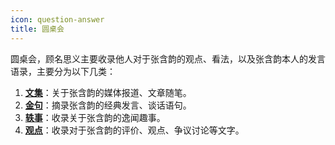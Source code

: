 ```yaml
---
icon: question-answer
title: 圆桌会
---
```


圆桌会，顾名思义主要收录他人对于张含韵的观点、看法，以及张含韵本人的发言语录，主要分为以下几类：

1. **[文集](collection/)**：关于张含韵的媒体报道、文章随笔。
1. **[金句](sentence/)**：摘录张含韵的经典发言、谈话语句。
1. **[轶事](anecdote/)**：收录关于张含韵的逸闻趣事。
1. **[观点](viewpoint/)**：收录对于张含韵的评价、观点、争议讨论等文字。